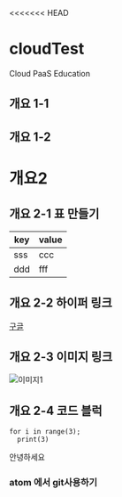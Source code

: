 <<<<<<< HEAD
# cloudTest
Cloud PaaS Education

## 개요  1-1

## 개요 1-2

# 개요2

## 개요 2-1 표 만들기

 key | value
 --- | ---
 sss | ccc
 ddd | fff

## 개요 2-2 하이퍼 링크
[구글](www.google.com"구글")

## 개요 2-3 이미지 링크
![이미지1](./image1.jpg)

## 개요 2-4 코드 블럭
```
for i in range(3);
  print(3)
```

안녕하세요

### atom 에서 git사용하기

